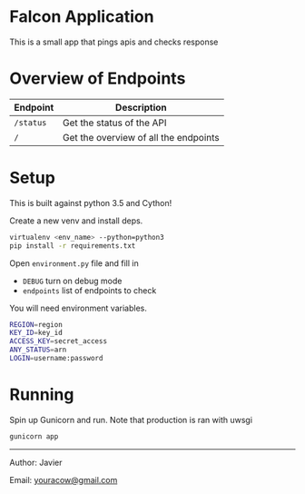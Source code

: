 # Falcon Application 

This is a small app that pings apis and checks response

# Overview of Endpoints

Endpoint | Description
-------- | -----------
``/status`` | Get the status of the API
``/`` | Get the overview of all the endpoints 

# Setup

This is built against python 3.5 and Cython! 

Create a new venv and install deps.

```bash
virtualenv <env_name> --python=python3
pip install -r requirements.txt
```

Open ``environment.py`` file and fill in
* ``DEBUG`` turn on debug mode
* ``endpoints`` list of endpoints to check 


You will need environment variables.

```bash
REGION=region
KEY_ID=key_id
ACCESS_KEY=secret_access
ANY_STATUS=arn
LOGIN=username:password
```


# Running

Spin up Gunicorn and run. 
Note that production is ran with uwsgi

```bash
gunicorn app
```


---
Author: Javier

Email: <youracow@gmail.com>
